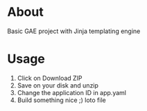 # About

Basic GAE project with Jinja templating engine

# Usage

1. Click on Download ZIP
2. Save on your disk and unzip
3. Change the application ID in app.yaml
4. Build something nice ;)
loto file
